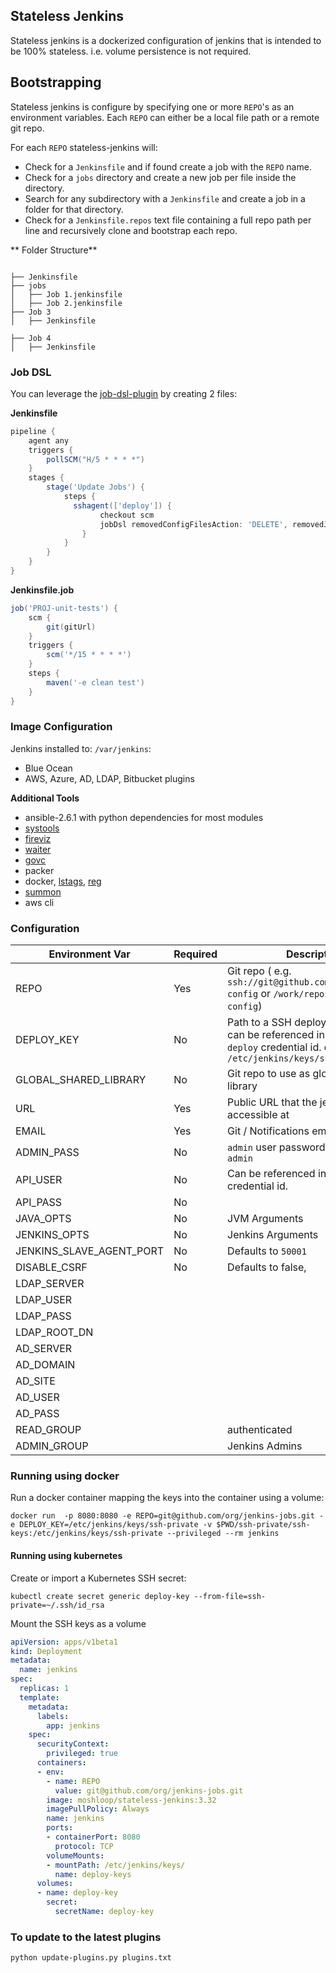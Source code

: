 ## Stateless Jenkins

Stateless jenkins is a dockerized configuration of jenkins that is intended to be 100% stateless. i.e. volume persistence is not required.


## Bootstrapping

Stateless jenkins is configure by specifying one or more `REPO`'s as an environment variables. Each `REPO` can either be a local file path or a remote git repo.

For each `REPO` stateless-jenkins will:

* Check for a `Jenkinsfile` and if found create a job with the `REPO` name.
* Check for a  `jobs` directory and create a new job per file inside the directory.
* Search for any subdirectory with a `Jenkinsfile` and create a job in a folder for that directory.
* Check for a `Jenkinsfile.repos` text file containing a full repo path per line and recursively clone and bootstrap each repo.


** Folder Structure**
```

├── Jenkinsfile
├── jobs
│   ├── Job 1.jenkinsfile
│   ├── Job 2.jenkinsfile
├── Job 3
│   ├── Jenkinsfile

├── Job 4
│   ├── Jenkinsfile
```


### Job DSL

You can leverage the [job-dsl-plugin](https://github.com/jenkinsci/job-dsl-plugin) by creating 2 files:

**Jenkinsfile**
```groovy
pipeline {
    agent any
    triggers {
        pollSCM("H/5 * * * *")
    }
    stages {
        stage('Update Jobs') {
            steps {
              sshagent(['deploy']) {
                    checkout scm
                    jobDsl removedConfigFilesAction: 'DELETE', removedJobAction: 'DELETE', removedViewAction: 'DELETE', targets: 'Jenkinsfile.job'
                }
            }
        }
    }
}
```

**Jenkinsfile.job**
```groovy
job('PROJ-unit-tests') {
    scm {
        git(gitUrl)
    }
    triggers {
        scm('*/15 * * * *')
    }
    steps {
        maven('-e clean test')
    }
}
```


### Image Configuration

Jenkins installed to: `/var/jenkins`:
  * Blue Ocean
  * AWS, Azure, AD, LDAP, Bitbucket plugins

**Additional Tools**
* ansible-2.6.1 with python dependencies for most modules
* [systools](https://github.com/moshloop/systools)
* [fireviz](https://github.com/moshloop/fireviz)
* [waiter](https://github.com/moshloop/waiter)
* [govc](https://github.com/vmware/govmomi/tree/master/govc)
* packer
* docker, [lstags](https://github.com/ivanilves/lstags), [reg](https://github.com/genuinetools/reg)
* [summon](https://github.com/cyberark/summon)
* aws cli


### Configuration

| Environment Var  | Required | Description                              |
| ---------------- | -------- | ---------------------------------------- |
| REPO             | Yes      | Git repo ( e.g. `ssh://git@github.com/acme/jenkins-config` or `/work/repos/jenkins-config`) |
| DEPLOY_KEY       | No       | Path to a SSH deploy private key, can be referenced in jobs using `deploy` credential id.  defaults to `/etc/jenkins/keys/ssh-private` |
| GLOBAL_SHARED_LIBRARY | No | Git repo to use as global shared library |
| URL              | Yes      | Public URL that the jenkins is accessible at    |
| EMAIL            | Yes      | Git / Notifications email                |
| ADMIN_PASS | No       | `admin` user password, defaults to `admin` |
| API_USER    | No       | Can be referenced in jobs using `api` credential id.  |
| API_PASS | No       |                              |
| JAVA_OPTS        | No       | JVM Arguments                            |
| JENKINS_OPTS     | No       | Jenkins Arguments                      |
| JENKINS_SLAVE_AGENT_PORT        | No       | Defaults to `50001`       |
| DISABLE_CSRF | No | Defaults to false, |
| LDAP_SERVER |  |  |
| LDAP_USER |  |  |
| LDAP_PASS |  |  |
| LDAP_ROOT_DN |  |  |
| AD_SERVER |  |  |
| AD_DOMAIN |  |  |
| AD_SITE |  |  |
| AD_USER |  |  |
| AD_PASS |  |  |
| READ_GROUP |  | authenticated |
| ADMIN_GROUP |  | Jenkins Admins |


### Running using docker
Run a docker container mapping the keys into the container using a volume:

```
docker run  -p 8080:8080 -e REPO=git@github.com/org/jenkins-jobs.git -e DEPLOY_KEY=/etc/jenkins/keys/ssh-private -v $PWD/ssh-private/ssh-keys:/etc/jenkins/keys/ssh-private --privileged --rm jenkins
```

#### Running using kubernetes
Create or import a Kubernetes SSH secret:

`kubectl create secret generic deploy-key --from-file=ssh-private=~/.ssh/id_rsa`

Mount the SSH keys as a volume

```yaml
apiVersion: apps/v1beta1
kind: Deployment
metadata:
  name: jenkins
spec:
  replicas: 1
  template:
    metadata:
      labels:
        app: jenkins
    spec:
      securityContext:
        privileged: true
      containers:
      - env:
        - name: REPO
          value: git@github.com/org/jenkins-jobs.git
        image: moshloop/stateless-jenkins:3.32
        imagePullPolicy: Always
        name: jenkins
        ports:
        - containerPort: 8080
          protocol: TCP
        volumeMounts:
        - mountPath: /etc/jenkins/keys/
          name: deploy-keys
      volumes:
      - name: deploy-key
        secret:
          secretName: deploy-key
```


### To update to the latest plugins

```bash
python update-plugins.py plugins.txt
```
